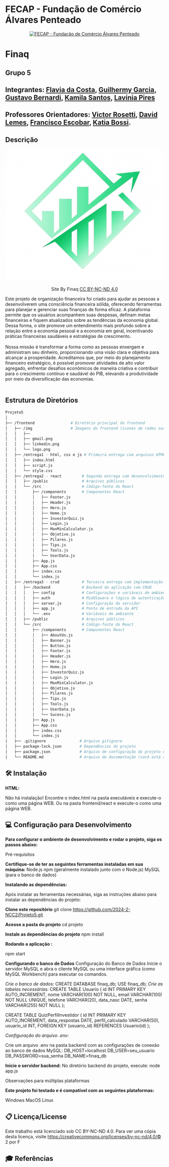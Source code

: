 # FECAP - Fundação de Comércio Álvares Penteado

<p align="center">
<a href= "https://www.fecap.br/"><img src="https://encrypted-tbn0.gstatic.com/images?q=tbn:ANd9GcRhZPrRa89Kma0ZZogxm0pi-tCn_TLKeHGVxywp-LXAFGR3B1DPouAJYHgKZGV0XTEf4AE&usqp=CAU" alt="FECAP - Fundação de Comércio Álvares Penteado" border="0"></a>
</p>

# Finaq

## Grupo 5

## Integrantes: <a href="https://www.linkedin.com/in/flavia-costa-157aa2191/">Flavia da Costa</a>, <a href="https://www.linkedin.com/in/guilhermy-lisboa-garcia-385656223/">Guilhermy Garcia</a>, <a href="https://www.linkedin.com/in/gustavo-bernardi-r/">Gustavo Bernardi</a>, <a href="https://www.linkedin.com/in/kamila-santos-695a78261/">Kamila Santos</a>, <a href="https://www.linkedin.com/in/lavinia-pireslp/">Lavínia Pires</a>

## Professores Orientadores: <a href="https://www.linkedin.com/in/victorbarq/">Victor Rosetti</a>, <a href="https://www.linkedin.com/in/dolemes/">David Lemes</a>, <a href="https://www.linkedin.com/in/francisco-escobar/">Francisco Escobar</a>, <a href="https://www.linkedin.com/in/katia-bossi/">Katia Bossi</a>.

## Descrição

<p align="center">
<img src="./imagens/logo.jpeg" alt="logo do site" border="0">
 <p align="center">
 Site By Finaq <a rel="license" href="https://creativecommons.org/licenses/by-nc-nd/4.0/© 2">CC BY-NC-ND 4.0</a>



</p>

Este projeto de organização financeira foi criado para ajudar as pessoas a desenvolverem uma consciência financeira sólida, oferecendo ferramentas para planejar e gerenciar suas finanças de forma eficaz. A plataforma permite que os usuários acompanhem suas despesas, definam metas financeiras e fiquem atualizados sobre as tendências da economia global. Dessa forma, o site promove um entendimento mais profundo sobre a relação entre a economia pessoal e a economia em geral, incentivando práticas financeiras saudáveis e estratégias de crescimento.
<br><br>
Nossa missão é transformar a forma como as pessoas enxergam e administram seu dinheiro, proporcionando uma visão clara e objetiva para alcançar a prosperidade. Acreditamos que, por meio do planejamento financeiro estratégico, é possível promover atividades de alto valor agregado, enfrentar desafios econômicos de maneira criativa e contribuir para o crescimento contínuo e saudável do PIB, elevando a produtividade por meio da diversificação das economias.
<br><br>


## Estrutura de Diretórios

```bash
Projeto5
│
├── /frontend                # Diretório principal do frontend
│   ├── /img                 # Imagens do frontend (ícones de redes sociais, logotipo)
│   │   ├──
│   │   ├── gmail.png
│   │   ├── linkedin.png
│   │   └── logo.png
│   ├── /entrega1 - html, css e js # Primeira entrega com arquivos HTML, CSS e JavaScript básicos
│   │   ├── index.html
│   │   ├── script.js
│   │   └── style.css
│   ├── /entrega2 - react         # Segunda entrega com desenvolvimento em React
│   │   ├── /public               # Arquivos públicos
│   │   └── /src                  # Código-fonte do React
│   │       ├── /components       # Componentes React
│   │       │   ├── Footer.js
│   │       │   ├── Header.js
│   │       │   ├── Hero.js
│   │       │   ├── Home.js
│   │       │   ├── InvestorQuiz.js
│   │       │   ├── Login.js
│   │       │   ├── MaxMinCalculator.js
│   │       │   ├── Objetivo.js
│   │       │   ├── Pilares.js
│   │       │   ├── Tips.js
│   │       │   ├── Tools.js
│   │       │   └── UserData.js
│   │       ├── App.js
│   │       ├── App.css
│   │       ├── index.css
│   │       └── index.js
│   ├── /entrega3 - crud          # Terceira entrega com implementação de CRUD
│   │   ├── /backend              # Backend da aplicação com CRUD
│   │   │   ├── config            # Configurações e variáveis de ambiente
│   │   │   ├── auth              # Middleware e lógica de autenticação
│   │   │   ├── server.js         # Configuração do servidor
│   │   │   ├── app.js            # Ponto de entrada da API
│   │   │   └── .env              # Variáveis de ambiente
│   │   ├── /public               # Arquivos públicos
│   │   └── /src                  # Código-fonte do React
│   │       ├── /components       # Componentes React
│   │       │   ├── AboutUs.js
│   │       │   ├── Banner.js
│   │       │   ├── Button.js
│   │       │   ├── Footer.js
│   │       │   ├── Header.js
│   │       │   ├── Hero.js
│   │       │   ├── Home.js
│   │       │   ├── InvestorQuiz.js
│   │       │   ├── Login.js
│   │       │   ├── MaxMinCalculator.js
│   │       │   ├── Objetivo.js
│   │       │   ├── Pilares.js
│   │       │   ├── Tips.js
│   │       │   ├── Tools.js
│   │       │   ├── UserData.js
│   │       │   └── Sucess.js
│   │       ├── App.js
│   │       ├── App.css
│   │       ├── index.css
│   │       └── index.js
│   ├── .gitignore               # Arquivo gitignore
│   ├── package-lock.json        # Dependências do projeto
│   ├── package.json             # Arquivo de configuração do projeto e dependências
│   └── README.md                # Arquivo de documentação (você está aqui)


```

## 🛠 Instalação


<b>HTML:</b>

Não há instalação!
Encontre o index.html na pasta executáveis e execute-o como uma página WEB. Ou na pasta frontend/react e execute-o como uma página WEB.

## 💻 Configuração para Desenvolvimento

**Para configurar o ambiente de desenvolvimento e rodar o projeto, siga os passos abaixo:**

Pré-requisitos

**Certifique-se de ter as seguintes ferramentas instaladas em sua máquina:**
Node.js
npm (geralmente instalado junto com o Node.js)
MySQL (para o banco de dados)

**Instalando as dependências:**

Após instalar as ferramentas necessárias, siga as instruções abaixo para instalar as dependências do projeto:

**Clone este repositório**
git clone https://github.com/2024-2-NCC2/Projeto5.git

**Acesse a pasta do projeto**
cd projeto

**Instale as dependências do projeto**
npm install


**Rodando a aplicação :** 

 npm start

**Configurando o banco de Dados**
Configuração do Banco de Dados
Inicie o servidor MySQL e abra o cliente MySQL ou uma interface gráfica (como MySQL Workbench) para executar os comandos.

*Crie o banco de dados:*
CREATE DATABASE finaq_db;
USE finaq_db;
*Crie as tabelas necessárias:*
CREATE TABLE Usuario (
    id INT PRIMARY KEY AUTO_INCREMENT,
    nome VARCHAR(100) NOT NULL,
    email VARCHAR(100) NOT NULL UNIQUE,
    telefone VARCHAR(20),
    data_nasc DATE,
    senha VARCHAR(255) NOT NULL
);

CREATE TABLE QuizPerfilInvestidor (
    id INT PRIMARY KEY AUTO_INCREMENT,
    data_respostas DATE,
    perfil_calculado VARCHAR(50),
    usuario_id INT,
    FOREIGN KEY (usuario_id) REFERENCES Usuario(id)
);

*Configuração do arquivo .env:*

Crie um arquivo .env na pasta backend com as configurações de conexão ao banco de dados MySQL:
DB_HOST=localhost
DB_USER=seu_usuario
DB_PASSWORD=sua_senha
DB_NAME=finaq_db

**Inicie o servidor backend:**
No diretório backend do projeto, execute:
node app.js



Observações para múltiplas plataformas

**Este projeto foi testado e é compatível com as seguintes plataformas:**

Windows
MacOS
Linux




## 📋 Licença/License

Este trabalho está licenciado sob CC BY-NC-ND 4.0. Para ver uma cópia desta licença, visite https://creativecommons.org/licenses/by-nc-nd/4.0/© 2 por F

## 🎓 Referências

